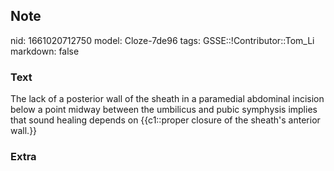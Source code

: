 ## Note
nid: 1661020712750
model: Cloze-7de96
tags: GSSE::!Contributor::Tom_Li
markdown: false

### Text
<div>
  The lack of a posterior wall of the sheath in a paramedial
  abdominal incision below a point midway between the umbilicus and
  pubic symphysis implies that sound healing depends on
  {{c1::proper closure of the sheath's anterior wall.}}
</div>

### Extra

